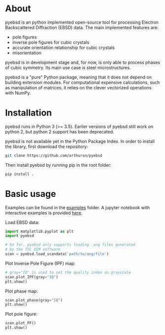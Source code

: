 # About

pyebsd is an python implemented open-source tool for processing Electron Backscattered Diffraction (EBSD) data. The main implemented features are:

- pole figures
- inverse pole figures for cubic crystals
- accurate orientation relationship for cubic crystals
- misorientation

pyebsd is in development stage and, for now, is only able to process phases of cubic symmetry. Its main use case is steel microstructures.

pyebsd is a "pure" Python package, meaning that it does not depend on building extension modules. For computational expensive calculations, such as manipulation of matrices, it relies on the clever vectorized operations with NumPy.

# Installation

pyebsd runs in Python 3 (>= 3.5). Earlier versions of pyebsd still work on python 2, but python 2 support has been deprecated.

pyebsd is not available yet in the Python Package Index. In order to install the library, first download the repository:

```bash
git clone https://github.com/arthursn/pyebsd
```

Then install pyebsd by running pip in the root folder:

```bash
pip install . 
```

# Basic usage

Examples can be found in the [examples](https://github.com/arthursn/pyebsd/tree/master/examples) folder. A jupyter notebook with interactive examples is provided [here](https://github.com/arthursn/pyebsd/blob/master/examples/plot_EBSD_maps.ipynb).

Load EBSD data:

```python
import matplotlib.pyplot as plt
import pyebsd

# So far, pyebsd only supports loading .ang files generated
# by the TSL OIM software
scan = pyebsd.load_scandata('path/to/ang/file')
```

Plot Inverse Pole Figure (IPF) map:

```python
# gray="IQ" is used to set the quality index as grayscale
scan.plot_IPF(gray="IQ")
plt.show()
```

Plot phase map:

```python
scan.plot_phase(gray="IQ")
plt.show()
```

Plot pole figure:

```python
scan.plot_PF()
plt.show()
```